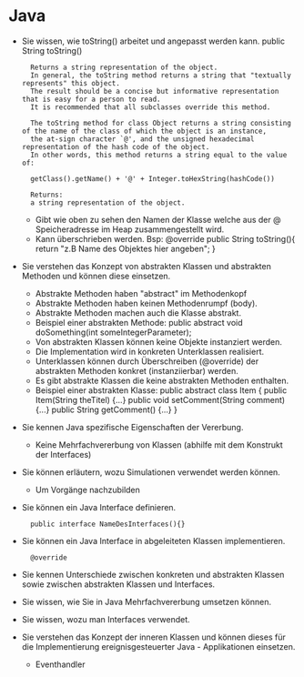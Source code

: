 # Java
* Sie wissen, wie toString() arbeitet und angepasst werden kann.
		public String toString()

		Returns a string representation of the object. 
		In general, the toString method returns a string that "textually represents" this object. 
		The result should be a concise but informative representation that is easy for a person to read. 
		It is recommended that all subclasses override this method.

		The toString method for class Object returns a string consisting of the name of the class of which the object is an instance, 
		the at-sign character `@', and the unsigned hexadecimal representation of the hash code of the object. 
		In other words, this method returns a string equal to the value of:

		getClass().getName() + '@' + Integer.toHexString(hashCode())
     
		Returns:
		a string representation of the object.
		
	* Gibt wie oben zu sehen den Namen der Klasse welche aus der \@ Speicheradresse im Heap zusammengestellt wird.
    * Kann überschrieben werden. Bsp:
		@override 
		public String toString(){
			return "z.B Name des Objektes hier angeben";
		}

* Sie verstehen das Konzept von abstrakten Klassen und abstrakten Methoden und können diese einsetzen.

	* Abstrakte Methoden haben "abstract" im Methodenkopf
	* Abstrakte Methoden haben keinen Methodenrumpf (body).
	* Abstrakte Methoden machen auch die Klasse abstrakt.
	* Beispiel einer abstrakten Methode:
		public abstract void doSomething(int someIntegerParameter);
    * Von abstrakten Klassen können keine Objekte instanziert werden.
    * Die Implementation wird in konkreten Unterklassen realisiert.
    * Unterklassen können durch Überschreiben (@override) der abstrakten Methoden konkret (instanziierbar) werden.
	* Es gibt abstrakte Klassen die keine abstrakten Methoden enthalten.
	* Beispiel einer abstrakten Klasse:
		public abstract class Item
		{
			public Item(String theTitel)
			{...}
			public void setComment(String comment)
			{...}
			public String getComment()
			{...}
		}

* Sie kennen Java spezifische Eigenschaften der Vererbung.

    * Keine Mehrfachvererbung von Klassen (abhilfe mit dem Konstrukt der Interfaces)

* Sie können erläutern, wozu Simulationen verwendet werden können.

    * Um Vorgänge nachzubilden

* Sie können ein Java Interface definieren.

        public interface NameDesInterfaces(){}

* Sie können ein Java Interface in abgeleiteten Klassen implementieren.
        
        @override

* Sie kennen Unterschiede zwischen konkreten und abstrakten Klassen sowie zwischen abstrakten Klassen und Interfaces.      
* Sie wissen, wie Sie in Java Mehrfachvererbung umsetzen können.      
* Sie wissen, wozu man Interfaces verwendet.      
* Sie verstehen das Konzept der inneren Klassen und können dieses für die Implementierung ereignisgesteuerter Java - Applikationen einsetzen. 

    * Eventhandler
